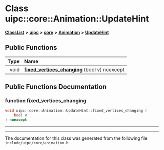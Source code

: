 

# Class uipc::core::Animation::UpdateHint



[**ClassList**](annotated.md) **>** [**uipc**](namespaceuipc.md) **>** [**core**](namespaceuipc_1_1core.md) **>** [**Animation**](classuipc_1_1core_1_1_animation.md) **>** [**UpdateHint**](classuipc_1_1core_1_1_animation_1_1_update_hint.md)










































## Public Functions

| Type | Name |
| ---: | :--- |
|  void | [**fixed\_vertices\_changing**](#function-fixed_vertices_changing) (bool v) noexcept<br> |




























## Public Functions Documentation




### function fixed\_vertices\_changing 

```C++
void uipc::core::Animation::UpdateHint::fixed_vertices_changing (
    bool v
) noexcept
```




<hr>

------------------------------
The documentation for this class was generated from the following file `include/uipc/core/animation.h`

